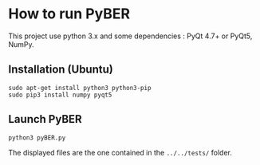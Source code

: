 # How to run PyBER
This project use python 3.x and some dependencies : PyQt 4.7+ or PyQt5, NumPy.

## Installation (Ubuntu)

	sudo apt-get install python3 python3-pip
	sudo pip3 install numpy pyqt5

## Launch PyBER

	python3 pyBER.py

The displayed files are the one contained in the `../../tests/` folder.
